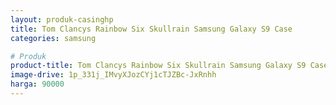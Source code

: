 ```yaml
---
layout: produk-casinghp
title: Tom Clancys Rainbow Six Skullrain Samsung Galaxy S9 Case
categories: samsung

# Produk
product-title: Tom Clancys Rainbow Six Skullrain Samsung Galaxy S9 Case
image-drive: 1p_331j_IMvyXJozCYj1cTJZBc-JxRnhh
harga: 90000
---
```

